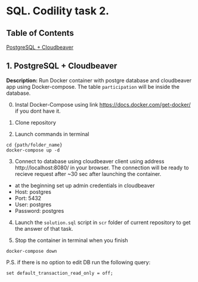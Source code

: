 # SQL. Codility task 2.

## Table of Contents 
[PostgreSQL + Cloudbeaver](#PostgreSQL+Cloudbeaver)   

## 1. PostgreSQL + Cloudbeaver 
<a name="PostgreSQL+Cloudbeaver"/> 

**Description:** Run Docker container with postgre database and cloudbeaver app using Docker-compose.
The table `participation` will be inside the database. 

0. Instal Docker-Compose using link https://docs.docker.com/get-docker/ if you dont have it. 

1. Clone repository 

2. Launch commands in terminal
```
cd {path/folder_name}
docker-compose up -d
```
3. Connect to database using cloudbeaver client using address http://localhost:8080/ in your browser.
The connection will be ready to recieve request after ~30 sec after launching the container.

- at the beginning set up admin credentials in cloudbeaver
- Host: postgres
- Port: 5432
- User: postgres
- Password: postgres

4. Launch the `solution.sql` script in `scr` folder of current repository to get the answer of that task.

5. Stop the container in terminal when you finish
```
docker-compose down
```

P.S.
if there is no option to edit DB run the following query:
```
set default_transaction_read_only = off;
```
